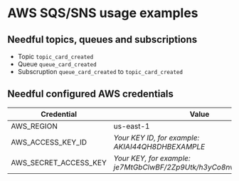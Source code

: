 # AWS SQS/SNS usage examples

## Needful topics, queues and subscriptions
- Topic `topic_card_created`
- Queue `queue_card_created`
- Subscruption `queue_card_created` to `topic_card_created`

## Needful configured AWS credentials
| Credential | Value |
|---|---|
| AWS_REGION | us-east-1 |
| AWS_ACCESS_KEY_ID | *Your KEY ID, for example: AKIAI44QH8DHBEXAMPLE*|
| AWS_SECRET_ACCESS_KEY | *Your KEY, for example: je7MtGbClwBF/2Zp9Utk/h3yCo8nvbEXAMPLEKEY*|
